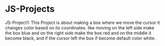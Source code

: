 # JS-Projects
JS-Project1:
This Project is about making a box where we move the cursor it changes color based on its coordinates. like moving on the left side make the box blue and on the right side make the box red and on the middle it become black, and if the cursor left the box if become default color white.
